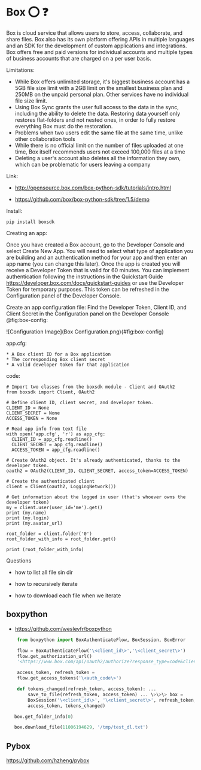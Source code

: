 # Box :o: :question:


Box is cloud service that allows users to store, access, collaborate, and share files. Box also has its own platform offering APIs in multiple languages and an SDK for the development of custom applications and integrations. Box offers free and paid versions for individual accounts and multiple types of business accounts that are charged on a per user basis. 

Limitations: 

- While Box offers unlimited storage, it's biggest business account has a 5GB file size limit with a 2GB limit on the smallest business plan and 250MB on the unpaid personal plan. Other services have no individual file size limit. 
- Using Box Sync grants the user full access to the data in the sync, including the ability to delete the data. Restoring data yourself only restores flat-folders and not nested ones, in order to fully restore everything Box must do the restoration. 
- Problems when two users edit the same file at the same time, unlike other collaboration tools
- While there is no official limit on the number of files uploaded at one time, Box itself recommends users not exceed 100,000 files at a time
- Deleting a user's account also deletes all the information they own, which can be problematic for users leaving a company

Link:

-   <http://opensource.box.com/box-python-sdk/tutorials/intro.html>

-   <https://github.com/box/box-python-sdk/tree/1.5/demo>

Install:

    pip install boxsdk

Creating an app:

Once you have created a Box account, go to the Developer Console and select Create New App. 
You will need to select what type of application you are building and an authentication method for your app and then enter an app name (you can change this later). Once the app is created you will receive a Developer Token that is valid for 60 minutes. You can implement authentication following the instructions in the Quickstart Guide https://developer.box.com/docs/quickstart-guides or use the Developer Token for temporary purposes. This token can be refreshed in the Configuration panel of the Developer Console. 

Create an app configuration file:
Find the Developer Token, Client ID, and Client Secret in the Configuration panel on the Developer Console @fig:box-config:

![Configuration Image](Box Configuration.png){#fig:box-config}

app.cfg:

    * A Box client ID for a Box application
    * The corresponding Box client secret
    * A valid developer token for that application

code:

    # Import two classes from the boxsdk module - Client and OAuth2
    from boxsdk import Client, OAuth2

    # Define client ID, client secret, and developer token.
    CLIENT_ID = None
    CLIENT_SECRET = None
    ACCESS_TOKEN = None

    # Read app info from text file
    with open('app.cfg', 'r') as app_cfg:
      CLIENT_ID = app_cfg.readline()
      CLIENT_SECRET = app_cfg.readline()
      ACCESS_TOKEN = app_cfg.readline()

    # Create OAuth2 object. It's already authenticated, thanks to the developer token.
    oauth2 = OAuth2(CLIENT_ID, CLIENT_SECRET, access_token=ACCESS_TOKEN)

    # Create the authenticated client
    client = Client(oauth2, LoggingNetwork())

    # Get information about the logged in user (that's whoever owns the developer token)
    my = client.user(user_id='me').get()
    print (my.name)
    print (my.login)
    print (my.avatar_url)

    root_folder = client.folder('0')
    root_folder_with_info = root_folder.get()

    print (root_folder_with_info)

Questions

-   how to list all file sin dir

-   how to recursively iterate

-   how to download each file when we iterate

boxpython
---------

* <https://github.com/wesleyfr/boxpython>

```python
    from boxpython import BoxAuthenticateFlow, BoxSession, BoxError

    flow = BoxAuthenticateFlow('\<client_id\>','\<client_secret\>')
    flow.get_authorization_url()
    '<https://www.box.com/api/oauth2/authorize?response_type=code&client_id>=\<client_id\>&state=authenticated'

    access_token, refresh_token =
    flow.get_access_tokens('\<auth_code\>')

    def tokens_changed(refresh_token, access_token): ...
        save_to_file(refresh_token, access_token) ... \>\>\> box =
        BoxSession('\<client_id\>', '\<client_secret\>', refresh_token,
        access_token, tokens_changed)

   box.get_folder_info(0)

   box.download_file(11006194629, '/tmp/test_dl.txt')
```

Pybox
-----

<https://github.com/hzheng/pybox>
